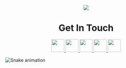 <p align="center">
  <img src="https://capsule-render.vercel.app/api?type=waving&height=111&color=gradient&customColorList=30&text=Hello%20World!&descAlign=57&animation=blink&fontAlignY=50"/>
</p>

<h1 align="center"> Get In Touch</h1>
<div align="center">
  <a href="https://instagram.com/_edwin_12_">
    <img height="40" src="https://www.vectorlogo.zone/logos/instagram/instagram-icon.svg"/>
  </a>
  <a href="https://linkedin.com/edwin-sanjo-soji">
    <img height="40" src="https://www.vectorlogo.zone/logos/linkedin/linkedin-tile.svg"/>
  </a>
  <a href="https://x.com/edwinsanjosoji">
    <img height="40" src="https://freelogopng.com/images/all_img/1690643591twitter-x-logo-png.png"/>
  </a>
  <a href="https://discord.com/">
    <img height="40" src="https://www.vectorlogo.zone/logos/discord/discord-icon.svg"/>
  </a>
  <a href="https://edwinsanjosoji.is-a.dev/">
    <img height="40" src="https://vectorified.com/images/personal-website-icon-28.png"/>
  </a>
</div>



![Snake animation](https://github.com/thepiyushmalhotra/thepiyushmalhotra/blob/output/github-contribution-grid-snake.svg)
